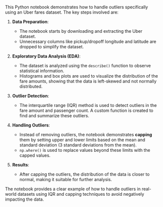 This Python notebook demonstrates how to handle outliers  specifically using an Uber fares dataset. 
The key steps involved are:

1. **Data Preparation**: 
   - The notebook starts by downloading and extracting the Uber dataset.
   - Unnecessary columns like pickup/dropoff longitude and latitude are dropped to simplify the dataset.

2. **Exploratory Data Analysis (EDA)**:
   - The dataset is analyzed using the `describe()` function to observe statistical information.
   - Histograms and box plots are used to visualize the distribution of the fare amounts, showing that the data is left-skewed and not normally distributed.

3. **Outlier Detection**:
   - The interquartile range (IQR) method is used to detect outliers in the fare amount and passenger count. A custom function is created to find and summarize these outliers.
   
4. **Handling Outliers**:
   - Instead of removing outliers, the notebook demonstrates **capping** them by setting upper and lower limits based on the mean and standard deviation (3 standard deviations from the mean).
   - `np.where()` is used to replace values beyond these limits with the capped values.

5. **Results**:
   - After capping the outliers, the distribution of the data is closer to normal, making it suitable for further analysis.

The notebook provides a clear example of how to handle outliers in real-world datasets using IQR and capping techniques to avoid negatively impacting the data.
